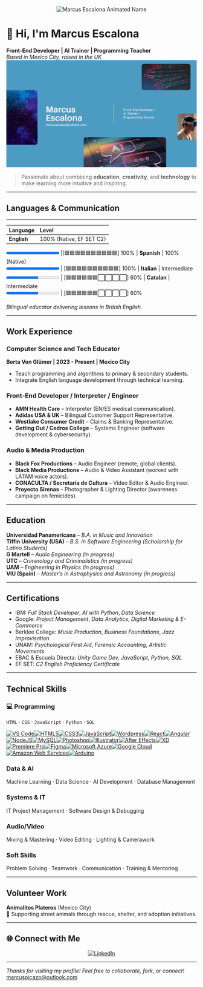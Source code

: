 
<p align="center">
  <img src="https://media1.giphy.com/media/v1.Y2lkPTc5MGI3NjExMDJscXpndmdxcjJ1djJuaGc0YXMzc21tenp0cGxicm5hc3Z1Njg2eSZlcD12MV9pbnRlcm5hbF9naWZfYnlfaWQmY3Q9cw/s63Jzew1dfO3j6nndV/giphy.gif" width="180" alt="Marcus Escalona Animated Name">
</p>

# 👋 Hi, I'm **Marcus Escalona**

**Front-End Developer | AI Trainer | Programming Teacher**  
 *Based in Mexico City, raised in the UK* 
![Banner Marcus Escalona](banner-marcus-escalona.png)


> Passionate about combining **education**, **creativity**, and **technology** to make learning more intuitive and inspiring.

---

## Languages & Communication



---



| Language | Level |
| :--- | :--- |
| **English** | 100% (Native, EF SET C2) <br> 
<progress value="100" max="100"></progress> 
|[🟦🟦🟦🟦🟦🟦🟦🟦🟦🟦] 100%
| **Spanish** | 100% (Native) <br> <progress value="100" max="100"></progress> |
[🟦🟦🟦🟦🟦🟦🟦🟦🟦🟦] 100%
| **Italian** | Intermediate <br> <progress value="60" max="100"></progress> |
[🟦🟦🟦🟦🟦🟦⬜⬜⬜⬜] 60%
| **Catalan** | Intermediate <br> <progress value="60" max="100"></progress> |
[🟦🟦🟦🟦🟦🟦⬜⬜⬜⬜] 60%
 
 

*Bilingual educator delivering lessons in British English.*

---

##  Work Experience

###  **Computer Science and Tech Educator**  
**Berta Von Glümer | 2023 - Present | Mexico City**  
- Teach programming and algorithms to primary & secondary students.  
- Integrate English language development through technical learning.  

### **Front-End Developer / Interpreter / Engineer**  
- **AMN Health Care** – Interpreter (EN/ES medical communication).  
- **Adidas USA & UK** – Bilingual Customer Support Representative.  
- **Westlake Consumer Credit** – Claims & Banking Representative.  
- **Getting Out / Cedros College** – Systems Engineer (software development & cybersecurity).  

###  **Audio & Media Production**  
- **Black Fox Productions** – Audio Engineer (remote, global clients).  
- **Black Media Productions** – Audio & Video Assistant (worked with LATAM voice actors).  
- **CONACULTA / Secretaría de Cultura** – Video Editor & Audio Engineer.  
- **Proyecto Sirenas** – Photographer & Lighting Director (awareness campaign on femicides).  

---

##  Education

 **Universidad Panamericana** – *B.A. in Music and Innovation*  
 **Tiffin University (USA)** – *B.S. in Software Engineering* *(Scholarship for Latino Students)*  
 **G Martell** – *Audio Engineering (in progress)*  
**UTC** – *Criminology and Criminalistics (in progress)*  
 **UAM** – *Engineering in Physics (in progress)*  
 **VIU (Spain)** – *Master’s in Astrophysics and Astronomy (in progress)*  

---

##  Certifications

- IBM: *Full Stack Developer*, *AI with Python*, *Data Science*  
- Google: *Project Management*, *Data Analytics*, *Digital Marketing & E-Commerce*  
- Berklee College: *Music Production*, *Business Foundations*, *Jazz Improvisation*  
- UNAM: *Psychological First Aid*, *Forensic Accounting*, *Artistic Movements*  
- EBAC & Escuela Directa: *Unity Game Dev, JavaScript, Python, SQL*  
- EF SET: *C2 English Proficiency Certificate*

---

##  Technical Skills

### 💻 Programming
`HTML` · `CSS` · `JavaScript` · `Python` · `SQL`
<p align="left">
<a href="https://code.visualstudio.com/" target="_blank" rel="noreferrer"><img src="https://raw.githubusercontent.com/danielcranney/readme-generator/main/public/icons/skills/visualstudiocode-colored.svg" alt="VS Code" title="VS Code" width="36" height="36" /></a><a href="https://developer.mozilla.org/en-US/docs/Glossary/HTML5" target="_blank" rel="noreferrer"><img src="https://raw.githubusercontent.com/danielcranney/readme-generator/main/public/icons/skills/html5-colored.svg" alt="HTML5" title="HTML5" width="36" height="36" /></a><a href="https://www.w3.org/TR/CSS/#css" target="_blank" rel="noreferrer"><img src="https://raw.githubusercontent.com/danielcranney/readme-generator/main/public/icons/skills/css3-colored.svg" alt="CSS3" title="CSS3" width="36" height="36" /></a><a href="https://developer.mozilla.org/en-US/docs/Web/JavaScript" target="_blank" rel="noreferrer"><img src="https://raw.githubusercontent.com/danielcranney/readme-generator/main/public/icons/skills/javascript-colored.svg" alt="JavaScript" title="JavaScript" width="36" height="36" /></a><a href="https://wordpress.com" target="_blank" rel="noreferrer"><img src="https://raw.githubusercontent.com/danielcranney/readme-generator/main/public/icons/skills/wordpress-colored.svg" alt="Wordpress" title="Wordpress" width="36" height="36" /></a><a href="https://reactjs.org/" target="_blank" rel="noreferrer"><img src="https://raw.githubusercontent.com/danielcranney/readme-generator/main/public/icons/skills/react-colored.svg" alt="React" title="React" width="36" height="36" /></a><a href="https://angular.io/" target="_blank" rel="noreferrer"><img src="https://raw.githubusercontent.com/danielcranney/readme-generator/main/public/icons/skills/angularjs-colored.svg" alt="Angular" title="Angular" width="36" height="36" /></a><a href="https://nodejs.org/en/" target="_blank" rel="noreferrer"><img src="https://raw.githubusercontent.com/danielcranney/readme-generator/main/public/icons/skills/nodejs-colored.svg" alt="NodeJS" title="NodeJS" width="36" height="36" /></a><a href="https://www.mysql.com/" target="_blank" rel="noreferrer"><img src="https://raw.githubusercontent.com/danielcranney/readme-generator/main/public/icons/skills/mysql-colored.svg" alt="MySQL" title="MySQL" width="36" height="36" /></a><a href="https://www.adobe.com/uk/products/photoshop.html" target="_blank" rel="noreferrer"><img src="https://raw.githubusercontent.com/danielcranney/readme-generator/main/public/icons/skills/photoshop-colored-dark.svg" alt="Photoshop" title="Photoshop" width="36" height="36" /></a><a href="https://www.adobe.com/uk/products/illustrator.html" target="_blank" rel="noreferrer"><img src="https://raw.githubusercontent.com/danielcranney/readme-generator/main/public/icons/skills/illustrator-colored-dark.svg" alt="Illustrator" title="Illustrator" width="36" height="36" /></a><a href="https://www.adobe.com/uk/products/aftereffects.html" target="_blank" rel="noreferrer"><img src="https://raw.githubusercontent.com/danielcranney/readme-generator/main/public/icons/skills/aftereffects-colored-dark.svg" alt="After Effects" title="After Effects" width="36" height="36" /></a><a href="https://www.adobe.com/uk/products/xd.html" target="_blank" rel="noreferrer"><img src="https://raw.githubusercontent.com/danielcranney/readme-generator/main/public/icons/skills/xd-colored-dark.svg" alt="XD" title="XD" width="36" height="36" /></a><a href="https://www.adobe.com/uk/products/premiere.html" target="_blank" rel="noreferrer"><img src="https://raw.githubusercontent.com/danielcranney/readme-generator/main/public/icons/skills/premierepro-colored-dark.svg" alt="Premiere Pro" title="Premiere Pro" width="36" height="36" /></a><a href="https://www.figma.com/" target="_blank" rel="noreferrer"><img src="https://raw.githubusercontent.com/danielcranney/readme-generator/main/public/icons/skills/figma-colored.svg" alt="Figma" title="Figma" width="36" height="36" /></a><a href="https://portal.azure.com/" target="_blank" rel="noreferrer"><img src="https://raw.githubusercontent.com/danielcranney/readme-generator/main/public/icons/skills/azure-colored.svg" alt="Microsoft Azure" title="Microsoft Azure" width="36" height="36" /></a><a href="https://cloud.google.com/" target="_blank" rel="noreferrer"><img src="https://raw.githubusercontent.com/danielcranney/readme-generator/main/public/icons/skills/googlecloud-colored.svg" alt="Google Cloud" title="Google Cloud" width="36" height="36" /></a><a href="https://aws.amazon.com" target="_blank" rel="noreferrer"><img src="https://raw.githubusercontent.com/danielcranney/readme-generator/main/public/icons/skills/aws-colored-dark.svg" alt="Amazon Web Services" title="Amazon Web Services" width="36" height="36" /></a><a href="https://store.arduino.cc/?gclid=Cj0KCQjw2eilBhCCARIsAG0Pf8uueBifykWcsSS4LPESeGQfxGVKJYnzV7bz471XfknQJy_1VINVWM8aAkLtEALw_wcB" target="_blank" rel="noreferrer"><img src="https://raw.githubusercontent.com/danielcranney/readme-generator/main/public/icons/skills/arduino-colored.svg" alt="Arduino" title="Arduino" width="36" height="36" /></a>
</p>

###  Data & AI
Machine Learning · Data Science · AI Development · Database Management

###  Systems & IT
IT Project Management · Software Design & Debugging

###  Audio/Video
Mixing & Mastering · Video Editing · Lighting & Camerawork

###  Soft Skills
Problem Solving · Teamwork · Communication · Training & Mentoring

---

## Volunteer Work
**Animalitos Plateros** (Mexico City)  
🐾 Supporting street animals through rescue, shelter, and adoption initiatives.

---

## 🌐 Connect with Me

<p align="center">
  <a href="https://linkedin.com/in/marco-escalona-a23849290/" target="_blank">
    <img src="https://img.shields.io/badge/linkedin-%230077B5.svg?style=for-the-badge&logo=linkedin&logoColor=white" alt="LinkedIn">
  </a>
</p>

---

 *Thanks for visiting my profile! Feel free to collaborate, fork, or connect!*  
 marcuspicazo@outlook.com
